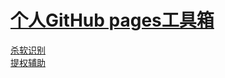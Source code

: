 # [个人GitHub pages工具箱](https://mrwq.github.io/)

[杀软识别](https://mrwq.github.io/avlist/) <br>
[提权辅助](https://mrwq.github.io/peassist/) <br>


